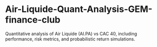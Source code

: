 # Air-Liquide-Quant-Analysis-GEM-finance-club
Quantitative analysis of Air Liquide (AI.PA) vs CAC 40, including performance, risk metrics, and probabilistic return simulations.
